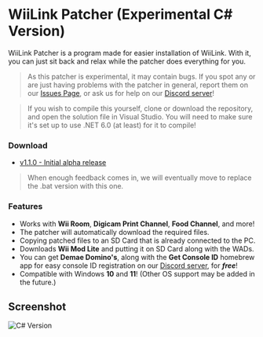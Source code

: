 # WiiLink Patcher (Experimental C# Version)

WiiLink Patcher is a program made for easier installation of WiiLink. With it, you can just sit back and relax while the patcher does everything for you.

>As this patcher is experimental, it may contain bugs. If you spot any or are just having problems with the patcher in general, report them on our [Issues Page](https://github.com/WiiLink24/WiiLink24-Patcher/issues), or ask us for help on our [Discord server](https://discord.gg/wiilink)!

>If you wish to compile this yourself, clone or download the repository, and open the solution file in Visual Studio. You will need to make sure it's set up to use .NET 6.0 (at least) for it to compile!

### Download
* [v1.1.0 - Initial alpha release](https://cdn.discordapp.com/attachments/1014621847242940507/1082780493763838084/WiiLink_Patcher_v1.1.0.exe)
>When enough feedback comes in, we will eventually move to replace the .bat version with this one.

### Features
* Works with **Wii Room**, **Digicam Print Channel**, **Food Channel**, and more!
* The patcher will automatically download the required files.
* Copying patched files to an SD Card that is already connected to the PC.
* Downloads **Wii Mod Lite** and putting it on SD Card along with the WADs.
* You can get **Demae Domino's**, along with the **Get Console ID** homebrew app for easy console ID registration on our [Discord server](https://discord.gg/wiilink), for ***free***!
* Compatible with Windows **10** and **11**! (Other OS support may be added in the future.)

## Screenshot
![C# Version](https://imgur.com/s9D6Xhm.png)
